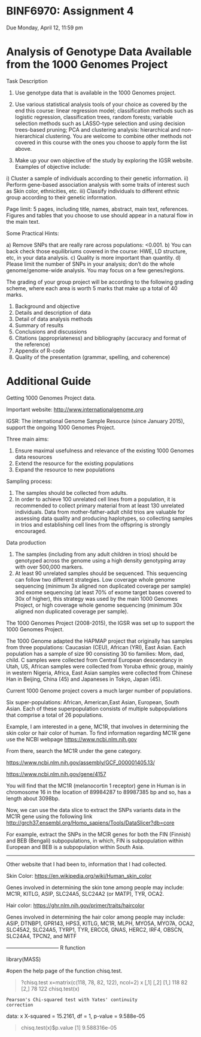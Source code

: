 # BINF6970: Assignment 4
Due Monday, April 12, 11:59 pm 



# Analysis of Genotype Data Available from the 1000 Genomes Project



Task Description

1. Use genotype data that is available in the 1000 Genomes project.

2. Use various statistical analysis tools of your choice as covered by the end this course: linear regression model; classification methods such as logistic regression, classification trees, random forests; variable selection methods such as LASSO-type selection and using decision trees-based pruning; PCA and clustering analysis: hierarchical and non-hierarchical clustering. You are welcome to combine other methods not covered in this course with the ones you choose to apply form the list above.

3. Make up your own objective of the study by exploring the IGSR website. Examples of objective include:

i)	Cluster a sample of individuals according to their genetic information.
ii)	Perform gene-based association analysis with some traits of interest such as Skin color, ethnicities, etc.
iii)	Classify individuals to different ethnic group according to their genetic information.

Page limit: 5 pages, including title, names, abstract, main text, references. Figures and tables that you choose to use should appear in a natural flow in the main text.

Some Practical Hints:

a) Remove SNPs that are really rare across populations: <0.001.
b) You can back check those equilibriums covered in the course: HWE, LD structure, etc, in your data analysis.
c) Quality is more important than quantity.
d) Please limit the number of SNPs in your analysis; don’t do the whole genome/genome-wide analysis. You may focus on a few genes/regions.

The grading of your group project will be according to the following grading scheme, where each area is worth 5 marks that make up a total of 40 marks.

1. Background and objective
2. Details and description of data
3. Detail of data analysis methods
4. Summary of results
5. Conclusions and discussions
6. Citations (appropriateness) and bibliography (accuracy and format of the reference)
7. Appendix of R-code
8. Quality of the presentation (grammar, spelling, and coherence)



# Additional Guide



Getting 1000 Genomes Project data.

Important website: http://www.internationalgenome.org

IGSR: The international Genome Sample Resource (since January 2015), support the ongoing 1000 Genomes Project.

Three main aims:

1. Ensure maximal usefulness and relevance of the existing 1000 Genomes data resources
2. Extend the resource for the existing populations
3. Expand the resource to new populations

Sampling process:

1. The samples should be collected from adults.
2. In order to achieve 100 unrelated cell lines from a population, it is recommended to collect primary material from at least 130 unrelated individuals. Data from mother-father-adult child trios are valuable for assessing data quality and producing haplotypes, so collecting samples in trios and establishing cell lines from the offspring is strongly encouraged.

Data production

1. The samples (including from any adult children in trios) should be genotyped across the genome using a high density genotyping array with over 500,000 markers.
2. At least 90 unrelated samples should be sequenced. This sequencing can follow two different strategies. Low coverage whole genome sequencing (minimum 3x aligned non duplicated coverage per sample) and exome sequencing (at least 70% of exome target bases covered to 30x of higher), this strategy was used by the main 1000 Genomes Project, or high coverage whole genome sequencing (minimum 30x aligned non duplicated coverage per sample).


The 1000 Genomes Project (2008-2015), the IGSR was set up to support the 1000 Genomes Project.

The 1000 Genome adapted the HAPMAP project that originally has samples from  three populations: Caucasian (CEU), African (YRI), East Asian. Each population has a sample of size 90 consisting 30 tio families: Mom, dad, child. C samples were collected from Central European descendancy in Utah, US, African samples were collected from Yoruba ethnic group, mainly in western Nigeria, Africa, East Asian samples were collected from Chinese Han in Beijing, China (45) and Japaneses in Tokyo, Japan (45).

Current 1000 Genome project covers a much larger number of populations.

Six super-populations: African, American,East Asian, European, South Asian. Each of these superpopulation consists of multiple subpopulations that comprise a total of 26 populations.


Example, I am interested in a gene, MC1R, that involves in determining the skin color or hair color of human. To find information regarding MC1R gene use the NCBI webpage
https://www.ncbi.nlm.nih.gov

From there, search the MC1R under the gene category.

https://www.ncbi.nlm.nih.gov/assembly/GCF_000001405.13/

https://www.ncbi.nlm.nih.gov/gene/4157

You will find that the MC1R (melanocortin 1 receptor) gene in Human is in chromosome 16 in the location of 89984287 to 89987385 bp and so, has a length about 3098bp.

Now, we can use the data slice to extract the SNPs variants data in the MC1R gene using the following link
http://grch37.ensembl.org/Homo_sapiens/Tools/DataSlicer?db=core

For example, extract the SNPs in the MCIR genes for both the FIN (Finnish) and BEB (Bengali) subpopulations, in which, FIN is subpopulation within European and BEB is a subpopulation within South Asia.



-----------------------------------------------------



Other website that I had been to, information that I had collected.

Skin Color:
https://en.wikipedia.org/wiki/Human_skin_color

Genes involved in determining the skin tone among people may include: MC1R, KITLG, ASIP, SLC24A5, SLC24A2 (or MATP), TYR, OCA2.

Hair color:
https://ghr.nlm.nih.gov/primer/traits/haircolor

Genes involved in determining the hair color among people may include: ASIP, DTNBP1, GPR143, HPS3, KITLG, MC1R, MLPH, MYO5A, MYO7A, OCA2, SLC45A2, SLC24A5, TYRP1, TYR, ERCC6, GNAS, HERC2, IRF4, OBSCN, SLC24A4, TPCN2, and MITF



——————————
R function

library(MASS)

#open the help page of the function chisq.test.
>?chisq.test
> x=matrix(c(118, 78, 82, 122), ncol=2)
> x
     [,1] [,2]
[1,]  118   82
[2,]   78  122
> chisq.test(x)

	Pearson's Chi-squared test with Yates' continuity
	correction

data:  x
X-squared = 15.2161, df = 1, p-value = 9.588e-05

>chisq.test(x)$p.value
[1] 9.588316e-05




